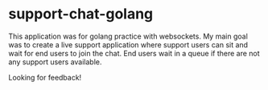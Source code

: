 # support-chat-golang
This application was for golang practice with websockets. My main goal was to create a live support application where support users can sit and wait for end users to join the chat. End users wait in a queue if there are not any support users available.

Looking for feedback!
